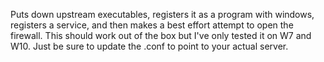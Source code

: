 Puts down upstream executables, registers it as a program with windows, registers a service, and then makes a best effort attempt to open the firewall.
This should work out of the box but I've only tested it on W7 and W10. Just be sure to update the .conf to point to your actual server.
